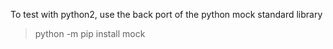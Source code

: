 
To test with python2, use the back port of the python mock standard library

> python -m pip install mock